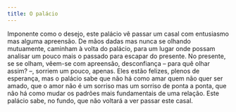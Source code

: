 ```yaml
---
title: O palácio
---
```


Imponente como o desejo, este palácio vê passar um casal com entusiasmo mas alguma apreensão. De mãos dadas mas nunca se olhando mutuamente, caminham à volta do palácio, para um lugar onde possam analisar um pouco mais o passado para escapar do presente. No presente, se se olham, vêem-se com apreensão, desconfiança – para quê olhar assim? –, sorriem um pouco, apenas. Eles estão felizes, plenos de esperança, mas o palácio sabe que não há como amar quem não quer ser amado, que o amor não é um sorriso mas um sorriso de ponta a ponta, que não há como mudar os padrões mais fundamentais de uma relação. Este palácio sabe, no fundo, que não voltará a ver passar este casal.

